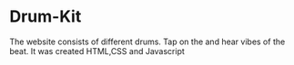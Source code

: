 # Drum-Kit
The website consists of different drums. Tap on the and hear vibes of the beat.
It was created HTML,CSS and Javascript
